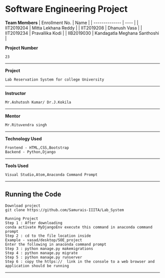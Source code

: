 # Software Engineering Project

**Team Members**
|   Enrollment No.  |   Name   | 
|   --------------  |   ----   | 
|    IIT2019204  |   Mitta Lekhana Reddy |
|    IIT2019208  |   Dhanush Vasa | 
|    IIT2019234  |   Pravallika Kodi |
|    IIB2019030  |   Kandagatla Meghana Santhoshi |

**Project Number** 
```
23
```
---
**Project** 
```
Lab Reservation System for college University
```
---
**Instructor**
```
Mr.Ashutosh Kumar/ Dr.J.Kokila
```
---
**Mentor** 
```
Mr.Rituvendra singh
```
---
**Technology Used** 
```
Frontend - HTML,CSS,Bootstrap
Backend - Python,Django 
```
---
**Tools Used** 
```
Visual Studio,Atom,Anaconda Command Prompt 
```
---
## Running the Code 

```
Download project
git clone https://github.com/Samurais-IIITA/Lab_System
```
```
Running Project 
Step 1 : After downloading
conda activate MyDjangoEnv execute this command in anaconda command prompt
Step 2 : cd to the file location inside
Example - vasad/desktop/SOE_project
Enter the following in anaconda command prompt
Step 3 : python manage.py makemigrations 
Step 4 : python manage.py migrate
Step 5 : python manage.py runserver
Step 6 : copy the https://  link in the console to a web browser and application should be running
```
---
